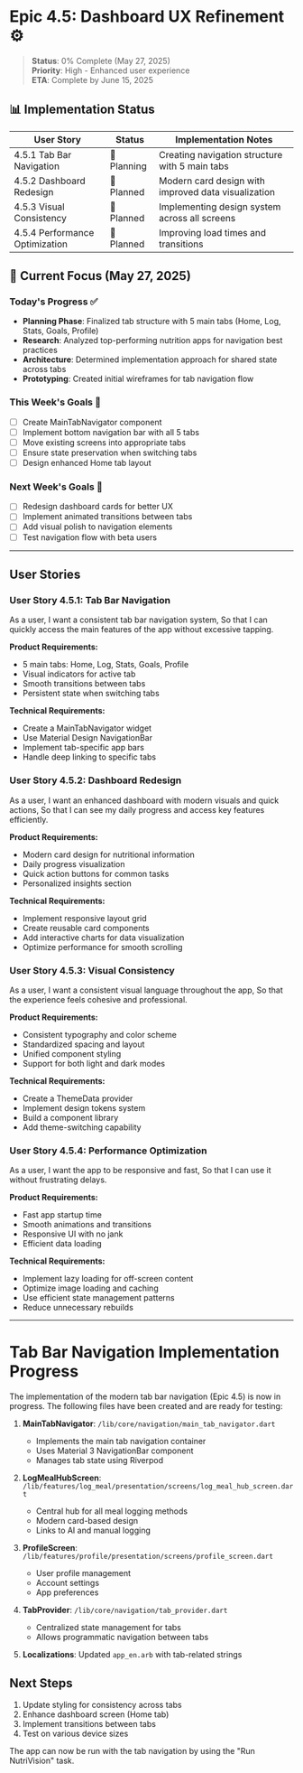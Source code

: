 # Epic 4.5: Dashboard UX Refinement ⚙️

> **Status**: 0% Complete (May 27, 2025)  
> **Priority**: High - Enhanced user experience  
> **ETA**: Complete by June 15, 2025

## 📊 Implementation Status

| User Story | Status | Implementation Notes |
|------------|--------|---------------------|
| 4.5.1 Tab Bar Navigation | 🔄 Planning | Creating navigation structure with 5 main tabs |
| 4.5.2 Dashboard Redesign | 📅 Planned | Modern card design with improved data visualization |
| 4.5.3 Visual Consistency | 📅 Planned | Implementing design system across all screens |
| 4.5.4 Performance Optimization | 📅 Planned | Improving load times and transitions |

## 🎯 Current Focus (May 27, 2025)

### Today's Progress ✅
- **Planning Phase**: Finalized tab structure with 5 main tabs (Home, Log, Stats, Goals, Profile)
- **Research**: Analyzed top-performing nutrition apps for navigation best practices
- **Architecture**: Determined implementation approach for shared state across tabs
- **Prototyping**: Created initial wireframes for tab navigation flow

### This Week's Goals 🎯
- [ ] Create MainTabNavigator component
- [ ] Implement bottom navigation bar with all 5 tabs
- [ ] Move existing screens into appropriate tabs
- [ ] Ensure state preservation when switching tabs
- [ ] Design enhanced Home tab layout

### Next Week's Goals 📅
- [ ] Redesign dashboard cards for better UX
- [ ] Implement animated transitions between tabs
- [ ] Add visual polish to navigation elements
- [ ] Test navigation flow with beta users

---

## User Stories

### User Story 4.5.1: Tab Bar Navigation
As a user,
I want a consistent tab bar navigation system,
So that I can quickly access the main features of the app without excessive tapping.

**Product Requirements:**
- 5 main tabs: Home, Log, Stats, Goals, Profile
- Visual indicators for active tab
- Smooth transitions between tabs
- Persistent state when switching tabs

**Technical Requirements:**
- Create a MainTabNavigator widget
- Use Material Design NavigationBar
- Implement tab-specific app bars
- Handle deep linking to specific tabs

### User Story 4.5.2: Dashboard Redesign
As a user,
I want an enhanced dashboard with modern visuals and quick actions,
So that I can see my daily progress and access key features efficiently.

**Product Requirements:**
- Modern card design for nutritional information
- Daily progress visualization
- Quick action buttons for common tasks
- Personalized insights section

**Technical Requirements:**
- Implement responsive layout grid
- Create reusable card components
- Add interactive charts for data visualization
- Optimize performance for smooth scrolling

### User Story 4.5.3: Visual Consistency
As a user,
I want a consistent visual language throughout the app,
So that the experience feels cohesive and professional.

**Product Requirements:**
- Consistent typography and color scheme
- Standardized spacing and layout
- Unified component styling
- Support for both light and dark modes

**Technical Requirements:**
- Create a ThemeData provider
- Implement design tokens system
- Build a component library
- Add theme-switching capability

### User Story 4.5.4: Performance Optimization
As a user,
I want the app to be responsive and fast,
So that I can use it without frustrating delays.

**Product Requirements:**
- Fast app startup time
- Smooth animations and transitions
- Responsive UI with no jank
- Efficient data loading

**Technical Requirements:**
- Implement lazy loading for off-screen content
- Optimize image loading and caching
- Use efficient state management patterns
- Reduce unnecessary rebuilds

---

# Tab Bar Navigation Implementation Progress

The implementation of the modern tab bar navigation (Epic 4.5) is now in progress. The following files have been created and are ready for testing:

1. **MainTabNavigator**: `/lib/core/navigation/main_tab_navigator.dart`
   - Implements the main tab navigation container
   - Uses Material 3 NavigationBar component
   - Manages tab state using Riverpod

2. **LogMealHubScreen**: `/lib/features/log_meal/presentation/screens/log_meal_hub_screen.dart`
   - Central hub for all meal logging methods
   - Modern card-based design
   - Links to AI and manual logging

3. **ProfileScreen**: `/lib/features/profile/presentation/screens/profile_screen.dart` 
   - User profile management
   - Account settings
   - App preferences

4. **TabProvider**: `/lib/core/navigation/tab_provider.dart`
   - Centralized state management for tabs
   - Allows programmatic navigation between tabs

5. **Localizations**: Updated `app_en.arb` with tab-related strings

## Next Steps

1. Update styling for consistency across tabs
2. Enhance dashboard screen (Home tab)
3. Implement transitions between tabs
4. Test on various device sizes

The app can now be run with the tab navigation by using the "Run NutriVision" task.
